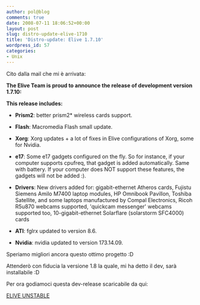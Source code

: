 ```yaml
---
author: pol@blog
comments: true
date: 2008-07-11 18:06:52+00:00
layout: post
slug: distro-update-elive-1710
title: 'Distro-update: Elive 1.7.10'
wordpress_id: 57
categories:
- Unix
---
```


Cito dalla mail che mi è arrivata:

**The Elive Team is proud to announce the release of development     version 1.7.10:**

**This release includes:**



	
  * **Prism2**: better prism2* wireless cards support.

	
  * **Flash**: Macromedia Flash small update.

	
  * **Xorg**: Xorg updates + a lot of fixes in Elive configurations of Xorg, some for Nvidia.

	
  * **e17**: Some e17 gadgets configured on the fly. So for instance, if your computer supports cpufreq, that gadget is added automatically. Same with battery. If your computer does NOT support these features, the gadgets will not be added :).

	
  * **Drivers**: New drivers added for: gigabit-ethernet Atheros cards, Fujistu Siemens Amilo M7400 laptop modules, HP Omnibook Pavillon, Toshiba Satellite, and some laptops manufactured by Compal Electronics, Ricoh R5u870 webcams supported, 'quickcam messenger' webcams supported too, 10-gigabit-ethernet Solarflare (solarstorm SFC4000) cards

	
  * **ATI**: fglrx updated to version 8.6.

	
  * **Nvidia**: nvidia updated to version 173.14.09.


Speriamo migliori ancora questo ottimo progetto :D

Attenderò con fiducia la versione 1.8 la quale, mi ha detto il dev, sarà installabile :D

Per ora godiamoci questa dev-release scaricabile da qui:

[ELIVE UNSTABLE](http://www.elivecd.org/Download/Development)
